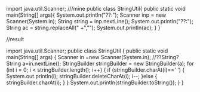 import java.util.Scanner;
///mine
public class StringUtil{
    public static void main(String[] args){
        System.out.println("??:");
        Scanner inp = new Scanner(System.in);
        String string = inp.nextLine();
        System.out.println("??:");
        String ac = string.replaceAll(" +","");
        System.out.println(ac);
    }
}

//result

import java.util.Scanner;
public class StringUtil {
    public static void main(String[] args) {
        Scanner in =new Scanner(System.in);
        //??String?
        String a=in.nextLine();
        StringBuilder stringBuilder = new StringBuilder(a);
        for (int i = 0; i < stringBuilder.length(); i++) {
            if (stringBuilder.charAt(i)==' ') {
                System.out.println(i);
                stringBuilder.deleteCharAt(i);
                i--;
            }else {
                stringBuilder.charAt(i);
            }
        }
        System.out.println(stringBuilder.toString());
    }
}
